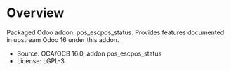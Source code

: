 # Overview

Packaged Odoo addon: pos_escpos_status. Provides features documented in upstream Odoo 16 under this addon.

- Source: OCA/OCB 16.0, addon pos_escpos_status
- License: LGPL-3
